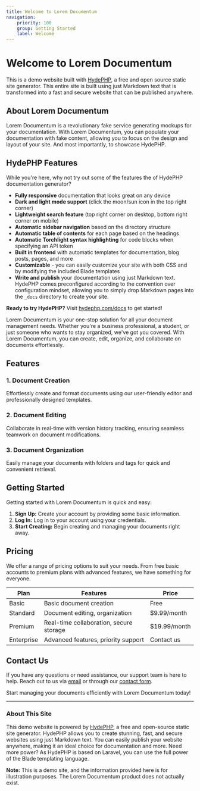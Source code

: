 ```yaml
---
title: Welcome to Lorem Documentum
navigation:
    priority: 100
    group: Getting Started
    label: Welcome
---
```


# Welcome to Lorem Documentum

This is a demo website built with [HydePHP](https://hydephp.com), a free and open source static site generator. This entire site is built using just Markdown text that is transformed into a fast and secure website that can be published anywhere.

## About Lorem Documentum

Lorem Documentum is a revolutionary fake service generating mockups for your documentation.
With Lorem Documentum, you can populate your documentation with fake content,
allowing you to focus on the design and layout of your site.
And most importantly, to showcase HydePHP.

## HydePHP Features

While you're here, why not try out some of the features the of HydePHP documentation generator?

- **Fully responsive** documentation that looks great on any device
- **Dark and light mode support** (click the moon/sun icon in the top right corner)
- **Lightweight search feature** (top right corner on desktop, bottom right corner on mobile)
- **Automatic sidebar navigation** based on the directory structure
- **Automatic table of contents** for each page based on the headings
- **Automatic Torchlight syntax highlighting** for code blocks when specifying an API token
- **Built in frontend** with automatic templates for documentation, blog posts, pages, and more
- **Customizable** - you can easily customize your site with both CSS and by modifying the included Blade templates
- **Write and publish** your documentation using just Markdown text. HydePHP comes preconfigured according to the convention over configuration mindset, allowing you to simply drop Markdown pages into the `_docs` directory to create your site.

**Ready to try HydePHP?** Visit [hydephp.com/docs](https://hydephp.com/docs) to get started!

Lorem Documentum is your one-stop solution for all your document management needs. Whether you're a business professional, a student, or just someone who wants to stay organized, we've got you covered. With Lorem Documentum, you can create, edit, organize, and collaborate on documents effortlessly.

## Features

### 1. Document Creation

Effortlessly create and format documents using our user-friendly editor and professionally designed templates.


### 2. Document Editing

Collaborate in real-time with version history tracking, ensuring seamless teamwork on document modifications.

### 3. Document Organization

Easily manage your documents with folders and tags for quick and convenient retrieval.

## Getting Started

Getting started with Lorem Documentum is quick and easy:

1. **Sign Up:** Create your account by providing some basic information.
2. **Log In:** Log in to your account using your credentials.
3. **Start Creating:** Begin creating and managing your documents right away.

## Pricing


We offer a range of pricing options to suit your needs. From free basic accounts to premium plans with advanced features, we have something for everyone.

| Plan       | Features                                | Price        |
|------------|-----------------------------------------|--------------|
| Basic      | Basic document creation                 | Free         |
| Standard   | Document editing, organization          | $9.99/month  |
| Premium    | Real-time collaboration, secure storage | $19.99/month |
| Enterprise | Advanced features, priority support     | Contact us   |


## Contact Us

If you have any questions or need assistance, our support team is here to help. Reach out to us via [email](mailto:support@example.com) or through our [contact form](#).

Start managing your documents efficiently with Lorem Documentum today!

---

### About This Site

This demo website is powered by [HydePHP](https://hydephp.com), a free and open-source static site generator. HydePHP allows you to create stunning, fast, and secure websites using just Markdown text. You can easily publish your website anywhere, making it an ideal choice for documentation and more. Need more power? As HydePHP is based on Laravel, you can use the full power of the Blade templating language.


**Note:** This is a demo site, and the information provided here is for illustration purposes. The Lorem Documentum product does not actually exist.

